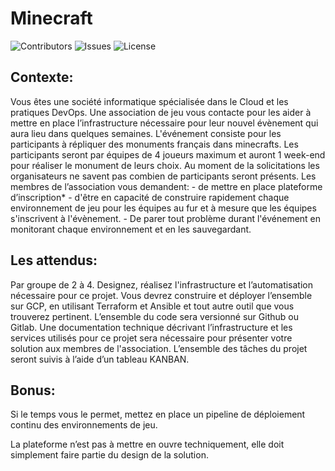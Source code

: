 # Minecraft
![Contributors](https://img.shields.io/github/contributors/sershoks/minecraft?color=darkgreen) ![Issues](https://img.shields.io/github/issues/sershoks/minecraft?color=red) ![License](https://img.shields.io/github/license/sershoks/minecraft?color=yellow)


## Contexte:
Vous êtes une société informatique spécialisée dans le Cloud et les pratiques DevOps. Une association de jeu vous contacte pour les aider à mettre en place l’infrastructure nécessaire pour leur nouvel évènement qui aura lieu dans quelques semaines.
L'événement consiste pour les participants à répliquer des monuments français dans minecrafts.
Les participants seront par équipes de 4 joueurs maximum et auront 1 week-end pour réaliser le monument de leurs choix.
Au moment de la solicitations les organisateurs ne savent pas combien de participants seront présents. 
  Les membres de l’association vous demandent:
    - de mettre en place plateforme d’inscription*
    - d'être en capacité de construire rapidement chaque environnement de jeu pour les équipes au fur et à mesure que les équipes s'inscrivent à l'évènement.
    - De parer tout problème durant l'événement en monitorant chaque environnement et en les sauvegardant.
    
## Les attendus:
Par groupe de 2 à 4. Designez, réalisez l'infrastructure et l’automatisation nécessaire pour ce projet.
Vous devrez construire et déployer l’ensemble sur GCP, en utilisant Terraform et Ansible et tout autre outil que vous trouverez pertinent.
L’ensemble du code sera versionné sur Github ou Gitlab. Une documentation technique décrivant l’infrastructure et les services utilisés pour ce projet sera nécessaire pour présenter votre solution aux membres de l'association.
L’ensemble des tâches du projet seront suivis à l’aide d’un tableau KANBAN.
## Bonus:
Si le temps vous le permet, mettez en place un pipeline de déploiement continu des environnements de jeu.

La plateforme n’est pas à mettre en ouvre techniquement, elle doit simplement faire partie
du design de la solution.
